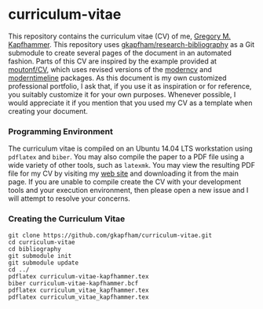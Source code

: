 # curriculum-vitae

This repository contains the curriculum vitae (CV) of me, [Gregory M.
Kapfhammer](http://www.cs.allegheny.edu/sites/gkapfham). This repository uses
[gkapfham/research-bibliography](https://github.com/gkapfham/research-bibliography) as a Git submodule to create several
pages of the document in an automated fashion. Parts of this CV are inspired by the example provided at
[moutonf/CV](https://github.com/moutonf/CV), which uses revised versions of the
[moderncv](https://www.ctan.org/pkg/moderncv) and [moderntimeline](https://github.com/raphink/moderntimeline) packages.
As this document is my own customized professional portfolio, I ask that, if you use it as inspiration or for reference,
you suitably customize it for your own purposes. Whenever possible, I would appreciate it if you mention that you used
my CV as a template when creating your document.

### Programming Environment

The curriculum vitae is compiled on an Ubuntu 14.04 LTS workstation using `pdflatex` and
`biber`. You may also compile the paper to a PDF file using a wide variety of other tools, such as `latexmk`. You may
view the resulting PDF file for my CV by visiting my [web site](http://www.cs.allegheny.edu/sites/gkapfham) and
downloading it from the main page. If you are unable to compile create the CV with your development tools and your
execution environment, then please open a new issue and I will attempt to resolve your concerns.

### Creating the Curriculum Vitae

```shell
git clone https://github.com/gkapfham/curriculum-vitae.git
cd curriculum-vitae
cd bibliography
git submodule init
git submodule update
cd ../
pdflatex curriculum-vitae-kapfhammer.tex
biber curriculum-vitae-kapfhammer.bcf
pdflatex curriculum_vitae_kapfhammer.tex
pdflatex curriculum_vitae_kapfhammer.tex
```






